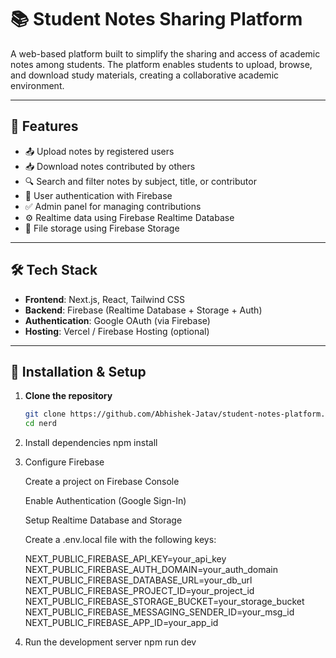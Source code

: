 # 📚 Student Notes Sharing Platform

A web-based platform built to simplify the sharing and access of academic notes among students. The platform enables students to upload, browse, and download study materials, creating a collaborative academic environment.

---

## 🚀 Features

- 📤 Upload notes by registered users
- 📥 Download notes contributed by others
- 🔍 Search and filter notes by subject, title, or contributor
- 👤 User authentication with Firebase
- ✅ Admin panel for managing contributions
- ⚙️ Realtime data using Firebase Realtime Database
- 📁 File storage using Firebase Storage

---

## 🛠️ Tech Stack

- **Frontend**: Next.js, React, Tailwind CSS
- **Backend**: Firebase (Realtime Database + Storage + Auth)
- **Authentication**: Google OAuth (via Firebase)
- **Hosting**: Vercel / Firebase Hosting (optional)

---

## 🔧 Installation & Setup

1. **Clone the repository**
   ```bash
   git clone https://github.com/Abhishek-Jatav/student-notes-platform.git](https://github.com/Abhishek-Jatav/nerd
   cd nerd
2. Install dependencies
   npm install


3. Configure Firebase

   Create a project on Firebase Console

   Enable Authentication (Google Sign-In)

   Setup Realtime Database and Storage

   Create a .env.local file with the following keys:

      NEXT_PUBLIC_FIREBASE_API_KEY=your_api_key
      NEXT_PUBLIC_FIREBASE_AUTH_DOMAIN=your_auth_domain
      NEXT_PUBLIC_FIREBASE_DATABASE_URL=your_db_url
      NEXT_PUBLIC_FIREBASE_PROJECT_ID=your_project_id
      NEXT_PUBLIC_FIREBASE_STORAGE_BUCKET=your_storage_bucket
      NEXT_PUBLIC_FIREBASE_MESSAGING_SENDER_ID=your_msg_id
      NEXT_PUBLIC_FIREBASE_APP_ID=your_app_id

4. Run the development server
      npm run dev
